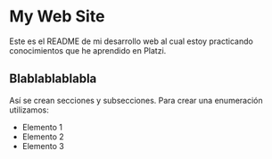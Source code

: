 My Web Site
==========

Este es el README de mi desarrollo web al cual estoy practicando conocimientos que he aprendido en Platzi.

Blablablablabla
--------------------

Así se crean secciones y subsecciones. Para crear una enumeración utilizamos:
+ Elemento 1
+ Elemento 2
+ Elemento 3
